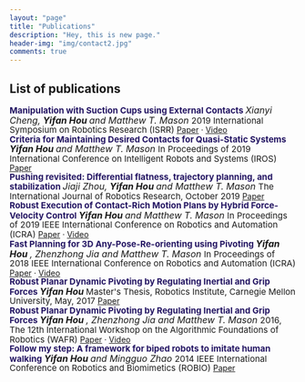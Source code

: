 ```yaml
---
layout: "page"
title: "Publications"
description: "Hey, this is new page."
header-img: "img/contact2.jpg"
comments: true
---
```

<style>
p.publication {
  margin: 0 0;
  line-height: 1.1;
}

p.publication > ptitle {
  color: #241663;
  font-style: normal;
  font-weight: bold;
  font-size: 15px;
}

p.publication > authors {
  font-style: italic;
  font-size: 16px;
}

p.publication > authorsb {
  font-weight: bold;
  font-style: italic;
  font-size: 16px;
}

p.publication > conf {
  font-style: normal;
  font-size: 15px;
}

a.links {
  margin: 0 0;
  text-decoration: none;
  font-size: 15px;
}

</style>

## List of publications

<p class="publication">
  <ptitle> Manipulation with Suction Cups using External Contacts </ptitle>
  <authors> Xianyi Cheng, </authors> <authorsb> Yifan Hou </authorsb> <authors> and Matthew T. Mason </authors>
  <conf> 2019 International Symposium on Robotics Research (ISRR) </conf>
  <a href="https://xianyicheng.github.io/files/cheng_isrr19.pdf">Paper</a> · <a href="https://www.youtube.com/watch?v=eK77vK8wkUE&feature=emb_logo"> Video </a>
</p> <p class="publication">
  <ptitle> Criteria for Maintaining Desired Contacts for Quasi-Static Systems </ptitle>
  <authorsb> Yifan Hou </authorsb> <authors> and Matthew T. Mason </authors>
  <conf> In Proceedings of 2019 International Conference on Intelligent Robots and Systems (IROS) </conf>
  <a href="https://www.ri.cmu.edu/publications/criteria-for-maintaining-desired-contacts-for-quasi-static-systems/">Paper</a>
</p> <p class="publication">
  <ptitle> Pushing revisited: Differential flatness, trajectory planning, and stabilization </ptitle>
  <authors> Jiaji Zhou, </authors> <authorsb> Yifan Hou</authorsb> <authors> and Matthew T. Mason </authors>
  <conf> The International Journal of Robotics Research, October 2019 </conf>
  <a href="https://journals.sagepub.com/doi/10.1177/0278364919872532">Paper</a>
</p> <p class="publication">
  <ptitle> Robust Execution of Contact-Rich Motion Plans by Hybrid Force-Velocity Control </ptitle>
  <authorsb> Yifan Hou </authorsb> <authors> and Matthew T. Mason </authors>
  <conf> In Proceedings of 2019 IEEE International Conference on Robotics and Automation (ICRA) </conf>
  <a href="https://www.ri.cmu.edu/publications/robust-execution-of-contact-rich-motion-plans-by-hybrid-force-velocity-control/">Paper</a> · <a href="https://www.youtube.com/watch?v=KtSNmvwOenM&feature=emb_logo"> Video </a>
</p> <p class="publication">
  <ptitle> Fast Planning for 3D Any-Pose-Re-orienting using Pivoting </ptitle>
  <authorsb> Yifan Hou</authorsb> <authors>, Zhenzhong Jia and Matthew T. Mason </authors>
  <conf> In Proceedings of 2018 IEEE International Conference on Robotics and Automation (ICRA) </conf>
  <a href="https://www.ri.cmu.edu/publications/fast-planning-3d-pose-reorienting-using-pivoting/">Paper</a> · <a href="https://www.youtube.com/watch?v=f-3NjMDZCLw&feature=emb_logo"> Video </a>
</p> <p class="publication">
  <ptitle> Robust Planar Dynamic Pivoting by Regulating Inertial and Grip Forces </ptitle>
  <authorsb> Yifan Hou </authorsb>
  <conf> Master's Thesis, Robotics Institute, Carnegie Mellon University, May, 2017 </conf>
  <a href="https://www.ri.cmu.edu/publications/robust-planar-dynamic-pivoting-by-regulating-inertial-and-grip-forces/">Paper</a> </p> <p class="publication">
  <ptitle> Robust Planar Dynamic Pivoting by Regulating Inertial and Grip Forces </ptitle>
  <authorsb> Yifan Hou</authorsb> <authors>, Zhenzhong Jia and Matthew T. Mason </authors>
  <conf> 2016, The 12th International Workshop on the Algorithmic Foundations of Robotics (WAFR) </conf>
  <a href="https://www.ri.cmu.edu/publications/robust-planar-dynamic-pivoting-by-regulating-inertial-and-grip-forces-2/">Paper</a> · <a href="https://www.youtube.com/watch?v=a50qqSN4Vso&feature=emb_logo"> Video </a>
</p> <p class="publication">
  <ptitle> Follow my step: A framework for biped robots to imitate human walking </ptitle>
  <authorsb> Yifan Hou</authorsb> <authors> and Mingguo Zhao </authors>
  <conf> 2014 IEEE International Conference on Robotics and Biomimetics (ROBIO) </conf>
  <a href="https://ieeexplore.ieee.org/document/7090711">Paper</a>
</p>

